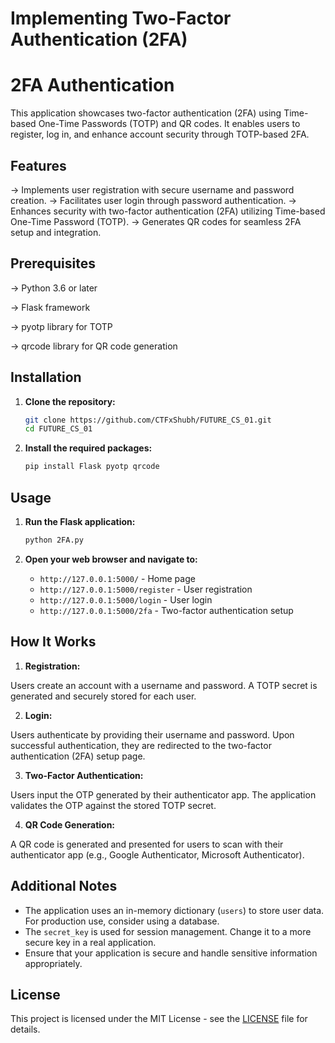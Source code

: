 # Implementing Two-Factor Authentication (2FA)
 
# 2FA Authentication

This application showcases two-factor authentication (2FA) using Time-based One-Time Passwords (TOTP) and QR codes. It enables users to register, log in, and enhance account security through TOTP-based 2FA.

## Features

-> Implements user registration with secure username and password creation.
-> Facilitates user login through password authentication.
-> Enhances security with two-factor authentication (2FA) utilizing Time-based One-Time Password (TOTP).
-> Generates QR codes for seamless 2FA setup and integration.

## Prerequisites

-> Python 3.6 or later

-> Flask framework

-> pyotp library for TOTP

-> qrcode library for QR code generation

## Installation

1. **Clone the repository:**
 
   ```bash
   git clone https://github.com/CTFxShubh/FUTURE_CS_01.git
   cd FUTURE_CS_01
   ```

2. **Install the required packages:**

   ```bash
   pip install Flask pyotp qrcode
   ```

## Usage

1. **Run the Flask application:**

   ```bash
   python 2FA.py
   ```

2. **Open your web browser and navigate to:**

   - `http://127.0.0.1:5000/` - Home page
   - `http://127.0.0.1:5000/register` - User registration
   - `http://127.0.0.1:5000/login` - User login
   - `http://127.0.0.1:5000/2fa` - Two-factor authentication setup

## How It Works

1. **Registration:**

Users create an account with a username and password.
A TOTP secret is generated and securely stored for each user.

2. **Login:**

Users authenticate by providing their username and password.
Upon successful authentication, they are redirected to the two-factor authentication (2FA) setup page.

3. **Two-Factor Authentication:**

Users input the OTP generated by their authenticator app.
The application validates the OTP against the stored TOTP secret.

4. **QR Code Generation:**

A QR code is generated and presented for users to scan with their authenticator app (e.g., Google Authenticator, Microsoft Authenticator).

## Additional Notes

- The application uses an in-memory dictionary (`users`) to store user data. For production use, consider using a database.
- The `secret_key` is used for session management. Change it to a more secure key in a real application.
- Ensure that your application is secure and handle sensitive information appropriately.

## License

This project is licensed under the MIT License - see the [LICENSE](LICENSE) file for details.

